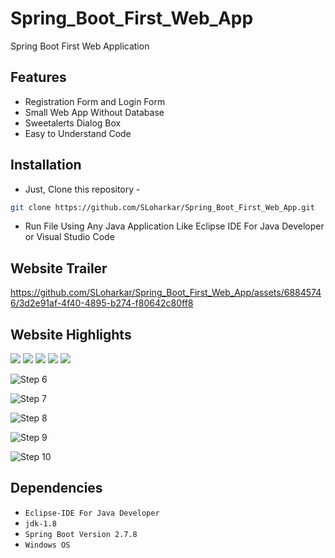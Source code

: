 # Spring_Boot_First_Web_App
Spring Boot First Web Application

## Features
- Registration Form and Login Form
- Small Web App Without Database
- Sweetalerts Dialog Box
- Easy to Understand Code

## Installation
- Just, Clone this repository - 
````bash 
git clone https://github.com/SLoharkar/Spring_Boot_First_Web_App.git
````
- Run File Using Any Java Application Like Eclipse IDE For Java Developer or Visual Studio Code


## Website Trailer

https://github.com/SLoharkar/Spring_Boot_First_Web_App/assets/68845746/3d2e91af-4f40-4895-b274-f80642c80ff8


## Website Highlights

<img src="https://github.com/SLoharkar/Spring_Boot_First_Web_App/assets/68845746/05bc6941-bd87-4e68-9370-7cabf303717f">
  
<img src="https://github.com/SLoharkar/Spring_Boot_First_Web_App/assets/68845746/cec0bb84-f46c-455c-8264-45ac1f7cef0a">

<img src="https://github.com/SLoharkar/Spring_Boot_First_Web_App/assets/68845746/12a47977-0bb2-4c11-aafa-45bfea36f42c">

<img src="https://github.com/SLoharkar/Spring_Boot_First_Web_App/assets/68845746/938c9e49-565d-44fd-abac-87e0cbf2047b">

<img src="https://github.com/SLoharkar/Spring_Boot_First_Web_App/assets/68845746/cb0f42f2-69c8-42aa-811d-e946d5a6c54e">

![Step 6](https://github.com/SLoharkar/Spring_Boot_First_Web_App/assets/68845746/574b56bf-3486-4cff-9ac9-385df147b116)

![Step 7](https://github.com/SLoharkar/Spring_Boot_First_Web_App/assets/68845746/efd1955c-1473-4f83-864d-923b637c1db9)

![Step 8](https://github.com/SLoharkar/Spring_Boot_First_Web_App/assets/68845746/ba5ecf63-8ea7-460c-8a2b-3c1546e164b8)

![Step 9](https://github.com/SLoharkar/Spring_Boot_First_Web_App/assets/68845746/17ab0a86-c55e-4f9c-8b8d-2c2a36d781a1)

![Step 10](https://github.com/SLoharkar/Spring_Boot_First_Web_App/assets/68845746/ae7649c0-de55-4a5e-b40b-add400f5ea63)


## Dependencies
- `Eclipse-IDE For Java Developer`
- `jdk-1.8`
- `Spring Boot Version 2.7.8`
- `Windows OS`

